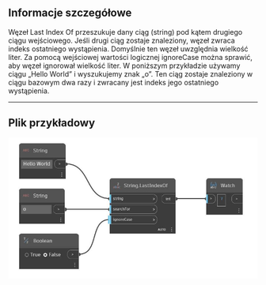 ## Informacje szczegółowe
Węzeł Last Index Of przeszukuje dany ciąg (string) pod kątem drugiego ciągu wejściowego. Jeśli drugi ciąg zostaje znaleziony, węzeł zwraca indeks ostatniego wystąpienia. Domyślnie ten węzeł uwzględnia wielkość liter. Za pomocą wejściowej wartości logicznej ignoreCase można sprawić, aby węzeł ignorował wielkość liter. W poniższym przykładzie używamy ciągu „Hello World” i wyszukujemy znak „o”. Ten ciąg zostaje znaleziony w ciągu bazowym dwa razy i zwracany jest indeks jego ostatniego wystąpienia.
___
## Plik przykładowy

![LastIndexOf](./DSCore.String.LastIndexOf_img.jpg)

